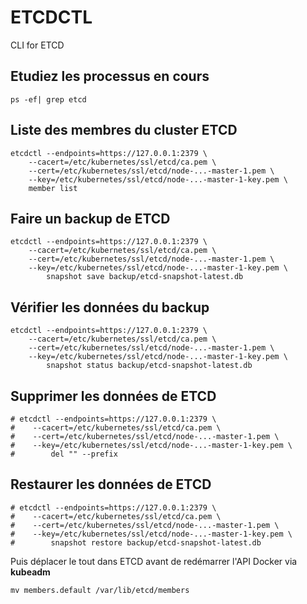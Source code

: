 # ETCDCTL

CLI for ETCD

## Etudiez les processus en cours

```
ps -ef| grep etcd 
```

## Liste des membres du cluster ETCD

```
etcdctl --endpoints=https://127.0.0.1:2379 \
    --cacert=/etc/kubernetes/ssl/etcd/ca.pem \
    --cert=/etc/kubernetes/ssl/etcd/node-...-master-1.pem \
    --key=/etc/kubernetes/ssl/etcd/node-...-master-1-key.pem \
	member list
```

## Faire un backup de ETCD

```
etcdctl --endpoints=https://127.0.0.1:2379 \
    --cacert=/etc/kubernetes/ssl/etcd/ca.pem \
    --cert=/etc/kubernetes/ssl/etcd/node-...-master-1.pem \
    --key=/etc/kubernetes/ssl/etcd/node-...-master-1-key.pem \
        snapshot save backup/etcd-snapshot-latest.db
```

## Vérifier les données du backup

```
etcdctl --endpoints=https://127.0.0.1:2379 \
    --cacert=/etc/kubernetes/ssl/etcd/ca.pem \
    --cert=/etc/kubernetes/ssl/etcd/node-...-master-1.pem \
    --key=/etc/kubernetes/ssl/etcd/node-...-master-1-key.pem \
        snapshot status backup/etcd-snapshot-latest.db
```

## Supprimer les données de ETCD

```
# etcdctl --endpoints=https://127.0.0.1:2379 \
#    --cacert=/etc/kubernetes/ssl/etcd/ca.pem \
#    --cert=/etc/kubernetes/ssl/etcd/node-...-master-1.pem \
#    --key=/etc/kubernetes/ssl/etcd/node-...-master-1-key.pem \
#        del "" --prefix
```

## Restaurer les données de ETCD

```
# etcdctl --endpoints=https://127.0.0.1:2379 \
#    --cacert=/etc/kubernetes/ssl/etcd/ca.pem \
#    --cert=/etc/kubernetes/ssl/etcd/node-...-master-1.pem \
#    --key=/etc/kubernetes/ssl/etcd/node-...-master-1-key.pem \
#        snapshot restore backup/etcd-snapshot-latest.db
```

Puis déplacer le tout dans ETCD avant de redémarrer l'API Docker via **kubeadm**

```
mv members.default /var/lib/etcd/members
```


